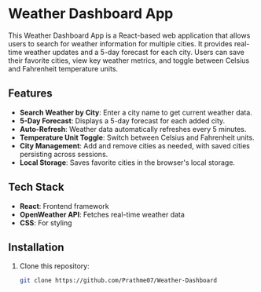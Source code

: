 # Weather Dashboard App

This Weather Dashboard App is a React-based web application that allows users to search for weather information for multiple cities. It provides real-time weather updates and a 5-day forecast for each city. Users can save their favorite cities, view key weather metrics, and toggle between Celsius and Fahrenheit temperature units.

## Features

- **Search Weather by City**: Enter a city name to get current weather data.
- **5-Day Forecast**: Displays a 5-day forecast for each added city.
- **Auto-Refresh**: Weather data automatically refreshes every 5 minutes.
- **Temperature Unit Toggle**: Switch between Celsius and Fahrenheit units.
- **City Management**: Add and remove cities as needed, with saved cities persisting across sessions.
- **Local Storage**: Saves favorite cities in the browser's local storage.

## Tech Stack

- **React**: Frontend framework
- **OpenWeather API**: Fetches real-time weather data
- **CSS**: For styling

## Installation

1. Clone this repository:
   ```bash
   git clone https://github.com/Prathme07/Weather-Dashboard
